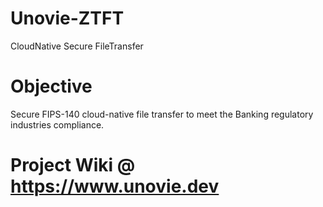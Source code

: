 # Unovie-ZTFT
CloudNative Secure FileTransfer

# Objective 

Secure FIPS-140 cloud-native file transfer to meet the Banking regulatory industries compliance.

# Project Wiki @ https://www.unovie.dev
